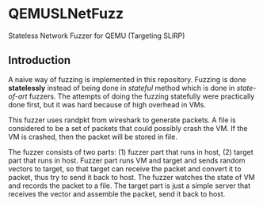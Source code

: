 # QEMUSLNetFuzz
Stateless Network Fuzzer for QEMU (Targeting SLiRP)

## Introduction

A naive way of fuzzing is implemented in this repository. Fuzzing is done **statelessly** instead of being done in *stateful* method which is done in *state-of-art* fuzzers. The attempts of doing the fuzzing statefully were practically done first, but it was hard because of high overhead in VMs.

This fuzzer uses randpkt from wireshark to generate packets. A file is considered to be a set of packets that could possibly crash the VM. If the VM is crashed, then the packet will be stored in file.

The fuzzer consists of two parts: (1) fuzzer part that runs in host, (2) target part that runs in host. Fuzzer part runs VM and target and sends random vectors to target, so that target can receive the packet and convert it to packet, thus try to send it back to host. The fuzzer watches the state of VM and records the packet to a file. The target part is just a simple server that receives the vector and assemble the packet, send it back to host.